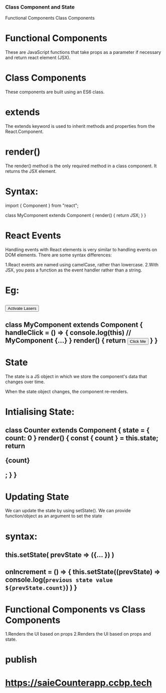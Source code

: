### Class Component and State

Functional Components
Class Components

# Functional Components
These are JavaScript functions that take props as a parameter if necessary and return react element (JSX).

# Class Components
These components are built using an ES6 class.

# extends
The extends keyword is used to inherit methods and properties from the React.Component.

# render()
The render() method is the only required method in a class component. It returns the JSX element.

# Syntax:

import { Component } from "react";

class MyComponent extends Component {
  render() {
    return JSX;
  }
} 

# React Events
Handling events with React elements is very similar to handling events on DOM elements. There are some syntax differences:

1.React events are named using camelCase, rather than lowercase.
2.With JSX, you pass a function as the event handler rather than a string.

# Eg:
<button onClick={activateLasers}>Activate Lasers</button>
------------------------------------------------------------------------

class MyComponent extends Component {
  handleClick = () => {
    console.log(this)  // MyComponent {...}
  }
  render() {
    return <button onClick={this.handleClick}>Click Me</button>
  }
}
------------------------------------------------------------------------

# State

The state is a JS object in which we store the component's data that changes over time.

When the state object changes, the component re-renders.

# Intialising State:

class Counter extends Component {
  state = { count: 0 }
  render() {
    const { count } = this.state;
    return <p className="count">{count}</p>;
  }
}
------------------------------------------------------------------------

# Updating State

We can update the state by using setState(). We can provide function/object as an argument to set the state

# syntax:
this.setState( prevState => ({... }) )
------------------------------------------------------------------------

onIncrement = () => {
  this.setState((prevState) =>
    console.log(`previous state value ${prevState.count}`)
  )
}
------------------------------------------------------------------------

#  Functional Components vs Class Components

1.Renders the UI based on props
2.Renders the UI based on props and state.


# publish
# https://saieCounterapp.ccbp.tech
